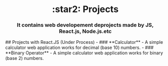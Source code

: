 <h1 align="center"> :star2: Projects </h1>
<h3 align="center"> It contains web developement deprojects made by JS, React.js, Node.js.etc </h3>
## Projects with React.JS (Under Process)
- ### **Calculator**
  - A simple calculator web application works for decimal (base 10) numbers.
- ### **Binary Operator**
  - A simple calculator web application works for binary (base 2) numbers.
